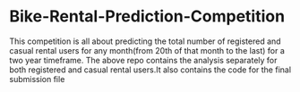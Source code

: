 # Bike-Rental-Prediction-Competition
This competition is all about predicting the total number of registered and casual rental users for any month(from 20th of that month to the last) for a two year timeframe.
The above repo contains the analysis separately for both registered and casual rental users.It also contains the code for the final submission file
